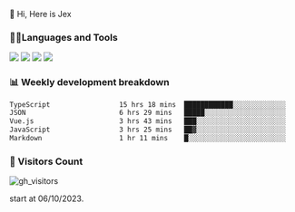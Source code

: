  👋 Hi, Here is Jex

 

### 🧑‍💻Languages and Tools

<code><a href="https://react.dev"><img src="https://api.iconify.design/logos:react.svg" /></a></code>
<code><a href="https://github.com/vuejs/core"><img src="https://api.iconify.design/logos:vue.svg" /></a></code> 
<code><a href="https://github.com/microsoft/TypeScript"><img src="https://api.iconify.design/logos:typescript-icon.svg" /></a></code>
<code><a href="https://threejs.org/"><img src="https://api.iconify.design/logos:threejs.svg" /></a></code>

### 📊 Weekly development breakdown

<!--START_SECTION:waka-->

```txt
TypeScript                 15 hrs 18 mins  ████████████░░░░░░░░░░░░░   47.64 %
JSON                       6 hrs 29 mins   █████░░░░░░░░░░░░░░░░░░░░   20.23 %
Vue.js                     3 hrs 43 mins   ███░░░░░░░░░░░░░░░░░░░░░░   11.59 %
JavaScript                 3 hrs 25 mins   ██▓░░░░░░░░░░░░░░░░░░░░░░   10.69 %
Markdown                   1 hr 11 mins    █░░░░░░░░░░░░░░░░░░░░░░░░   03.74 %
```

<!--END_SECTION:waka-->


### 👀 Visitors Count

![gh_visitors](https://profile-counter.glitch.me/jexlau/count.svg)

start at 06/10/2023.
